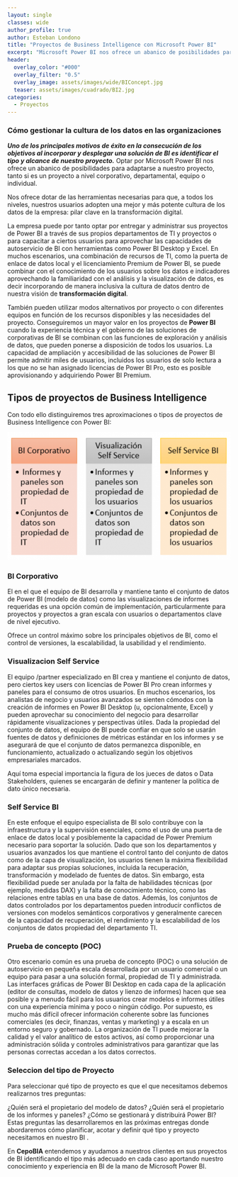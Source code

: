 ```yaml
---
layout: single
classes: wide
author_profile: true
author: Esteban Londono
title: "Proyectos de Business Intelligence con Microsoft Power BI"
excerpt: "Microsoft Power BI nos ofrece un abanico de posibilidades para adaptarse a nuestro proyecto, tanto si es un proyecto a nivel corporativo, departamental, equipo o individual"
header:
  overlay_color: "#000"
  overlay_filter: "0.5"
  overlay_image: assets/images/wide/BIConcept.jpg
  teaser: assets/images/cuadrado/BI2.jpg
categories:
  - Proyectos
---
```


### Cómo gestionar la cultura de los datos en las organizaciones

***Uno de los principales motivos de éxito en la consecución de los objetivos al incorporar y desplegar una solución de BI es identificar el tipo y alcance de nuestro proyecto.***
Optar por Microsoft Power BI nos ofrece un abanico de posibilidades para adaptarse a nuestro proyecto, tanto si es un proyecto a nivel corporativo, departamental, equipo o individual.

Nos ofrece dotar de las herramientas necesarias para que, a todos los niveles, nuestros usuarios adopten una mejor y más potente cultura de los datos de la empresa: pilar clave en la transformación digital.

La empresa puede por tanto optar por entregar y administrar sus proyectos de Power BI a través de sus propios departamentos de TI y proyectos o para capacitar a ciertos usuarios para aprovechar las capacidades de autoservicio de BI con herramientas como Power BI Desktop y Excel. En muchos escenarios, una combinación de recursos de TI, como la puerta de enlace de datos local y el licenciamiento Premium de Power BI, se puede combinar con el conocimiento de los usuarios sobre los datos e indicadores aprovechando la familiaridad con el análisis y la visualización de datos, es decir incorporando de manera inclusiva la cultura de datos dentro de nuestra visión de **transformación digital**.

También pueden utilizar modos alternativos por proyecto o con diferentes equipos en función de los recursos disponibles y las necesidades del proyecto. Conseguiremos un mayor valor en los proyectos de **Power BI** cuando la experiencia técnica y el gobierno de las soluciones de corporativas de BI se combinan con las funciones de exploración y análisis de datos, que pueden ponerse a disposición de todos los usuarios. La capacidad de ampliación y accesibilidad de las soluciones de Power BI permite admitir miles de usuarios, incluidos los usuarios de solo lectura a los que no se han asignado licencias de Power BI Pro, esto es posible aprovisionando y adquiriendo Power BI Premium.

## Tipos de proyectos de Business Intelligence

Con todo ello distinguiremos tres aproximaciones o tipos de proyectos de Business Intelligence con Power BI:

![Enfoque Proyectos de BI](/assets/images//cuadrado/TypesBIproj.png)

### BI Corporativo

El en el que el equipo de BI desarrolla y mantiene tanto el conjunto de datos de Power BI (modelo de datos) como las visualizaciones de informes requeridas es una opción común de implementación, particularmente para proyectos y proyectos a gran escala con usuarios o departamentos clave de nivel ejecutivo.

Ofrece un control máximo sobre los principales objetivos de BI, como el control de versiones, la escalabilidad, la usabilidad y el rendimiento.

### Visualizacion Self Service

El equipo /partner especializado en BI crea y mantiene el conjunto de datos, pero ciertos key users con licencias de Power BI Pro crean informes y paneles para el consumo de otros usuarios. En muchos escenarios, los analistas de negocio y usuarios avanzados se sienten cómodos con la creación de informes en Power BI Desktop (u, opcionalmente, Excel) y pueden aprovechar su conocimiento del negocio para desarrollar rápidamente visualizaciones y perspectivas útiles. Dada la propiedad del conjunto de datos, el equipo de BI puede confiar en que solo se usarán fuentes de datos y definiciones de métricas estándar en los informes y se asegurará de que el conjunto de datos permanezca disponible, en funcionamiento, actualizado o actualizando según los objetivos empresariales marcados.

Aquí toma especial importancia la figura de los jueces de datos o Data Stakeholders, quienes se encargarán de definir y mantener la política de dato único necesaria.

### Self Service BI

En este enfoque el equipo especialista de  BI solo contribuye con la infraestructura y la supervisión esenciales, como el uso de una puerta de enlace de datos local y posiblemente la capacidad de Power Premium necesario para soportar la solución. Dado que son los departamentos y usuarios avanzados los que mantiene el control tanto del conjunto de datos como de la capa de visualización, los usuarios tienen la máxima flexibilidad para adaptar sus propias soluciones, incluida la recuperación, transformación y modelado de fuentes de datos. Sin embargo, esta flexibilidad puede ser anulada por la falta de habilidades técnicas (por ejemplo, medidas DAX) y la falta de conocimiento técnico, como las relaciones entre tablas en una base de datos. Además, los conjuntos de datos controlados por los departamentos pueden introducir conflictos de versiones con modelos semánticos corporativos y generalmente carecen de la capacidad de recuperación, el rendimiento y la escalabilidad de los conjuntos de datos propiedad del departamento TI.

### Prueba de concepto (POC)

Otro escenario común es una prueba de concepto (POC) o una solución de autoservicio en pequeña escala desarrollada por un usuario comercial o un equipo para pasar a una solución formal, propiedad de TI y administrada. Las interfaces gráficas de Power BI Desktop en cada capa de la aplicación (editor de consultas, modelo de datos y lienzo de informes) hacen que sea posible y a menudo fácil para los usuarios crear modelos e informes útiles con una experiencia mínima y poco o ningún código. Por supuesto, es mucho más difícil ofrecer información coherente sobre las funciones comerciales (es decir, finanzas, ventas y marketing) y a escala en un entorno seguro y gobernado. La organización de TI puede mejorar la calidad y el valor analítico de estos activos, así como proporcionar una administración sólida y controles administrativos para garantizar que las personas correctas accedan a los datos correctos.

### Seleccion del tipo de Proyecto

Para seleccionar qué tipo de proyecto es que el que necesitamos debemos realizarnos tres preguntas:

¿Quién será el propietario del modelo de datos?
¿Quién será el propietario de los informes y paneles?
¿Cómo se gestionará y distribuirá Power BI?
Estas preguntas las desarrollaremos en las próximas entregas donde abordaremos cómo planificar, acotar y definir qué tipo y proyecto necesitamos en nuestro BI .

En **CepoBIA** entendemos y ayudamos a nuestros clientes en sus proyectos de BI identificando el tipo más adecuado en cada caso aportando nuestro conocimiento y experiencia en BI de la mano de Microsoft Power BI.

